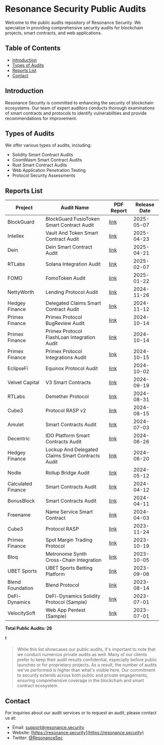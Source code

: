 # Resonance Security Public Audits

Welcome to the public audits repository of Resonance Security. We specialize in providing comprehensive security audits for blockchain projects, smart contracts, and web applications.

## Table of Contents

- [Introduction](#introduction)
- [Types of Audits](#types-of-audits)
- [Reports List](#reports-list)
- [Contact](#contact)

## Introduction

Resonance Security is committed to enhancing the security of blockchain ecosystems. Our team of expert auditors conducts thorough examinations of smart contracts and protocols to identify vulnerabilities and provide recommendations for improvement.

## Types of Audits

We offer various types of audits, including:

- Solidity Smart Contract Audits
- CosmWasm Smart Contract Audits
- Rust Smart Contract Audits
- Web Application Penetration Testing
- Protocol Security Assessments

## Reports List

| Project            | Audit Name                                        | PDF Report                                                                                                                                             | Release Date |
| ------------------ | ------------------------------------------------- | ------------------------------------------------------------------------------------------------------------------------------------------------------ | ------------ |
| BlockGuard         | BlockGuard FusioToken Smart Contract Audit        | [link](https://github.com/ResonanceCybersecurity/audits/blob/main/Solidity%20Smart%20Contract%20Audits/Audit_Report_BLKG-TOK_FINAL_21.pdf)             | 2025-05-07   |
| Intellex           | Vault And Token Smart Contract Audit              | [link](https://github.com/ResonanceCybersecurity/audits/blob/main/Rust%20Smart%20Contract%20Audits/Audit_Report_ITLX-VTK_FINAL_21.pdf)                 | 2025-04-23   |
| Dein               | Dein Smart Contract Audit                         | [link](https://github.com/ResonanceCybersecurity/audits/blob/main/Solidity%20Smart%20Contract%20Audits/Audit_Report_DEIN-INS_FINAL_21.pdf)             | 2025-04-21   |
| RTLabs             | Solana Integration Audit                          | [link](https://github.com/ResonanceCybersecurity/audits/blob/main/Rust%20Smart%20Contract%20Audits/Audit_Report_DMTH-SOL_FINAL_21.pdf)                 | 2025-02-07   |
| FOMO               | FomoToken Audit                                   | [link](https://github.com/ResonanceCybersecurity/audits/blob/main/Solidity%20Smart%20Contract%20Audits/Audit_Report_FOMO-FOM_FINAL_21.pdf)             | 2025-01-22   |
| NettyWorth         | Lending Protocol Audit                            | [link](https://github.com/ResonanceCybersecurity/audits/blob/main/Solidity%20Smart%20Contract%20Audits/Audit_Report_NTYW-LEN_FINAL_22.pdf)             | 2024-11-26   |
| Hedgey Finance     | Delegated Claims Smart Contract Audit             | [link](https://github.com/ResonanceCybersecurity/audits/blob/main/Solidity%20Smart%20Contract%20Audits/Audit_Report_HDGY-DLG_FINAL_21.pdf)             | 2024-11-12   |
| Primex Finance     | Primex Protocol BugReview Audit                   | [link](https://github.com/ResonanceCybersecurity/audits/blob/main/Solidity%20Smart%20Contract%20Audits/Audit_Report_PRMX-BUG_FINAL_21.pdf)             | 2024-10-14   |
| Primex Finance     | Primex Protocol FlashLoan Integration Audit       | [link](https://github.com/ResonanceCybersecurity/audits/blob/main/Solidity%20Smart%20Contract%20Audits/Audit_Report_PRMX-FLI_FINAL_21.pdf)             | 2024-10-14   |
| Primex Finance     | Primex Protocol Integrations Audit                | [link](https://github.com/ResonanceCybersecurity/audits/blob/main/Solidity%20Smart%20Contract%20Audits/Audit_Report_PRMX-TPI_FINAL_22.pdf)             | 2024-10-15   |
| EclipseFi          | Equinox Protocol Audit                            | [link](https://github.com/ResonanceCybersecurity/audits/blob/main/Solidity%20Smart%20Contract%20Audits/Audit_Report_ECLIP-EQN_FINAL_2.1.pdf)           | 2024-10-02   |
| Velvet Capital     | V3 Smart Contracts                                | [link](https://github.com/ResonanceCybersecurity/audits/blob/main/Solidity%20Smart%20Contract%20Audits/Audit_Report_VLVT-V3C_FINAL_21.pdf)             | 2024-09-19   |
| RTLabs             | Demether Protocol                                 | [link](https://github.com/ResonanceCybersecurity/audits/blob/main/Solidity%20Smart%20Contract%20Audits/Audit_Report_DMTH-PRO_FINAL_20.pdf)             | 2024-08-31   |
| Cube3              | Protocol RASP v2                                  | [link](https://github.com/ResonanceCybersecurity/audits/blob/main/Solidity%20Smart%20Contract%20Audits/Audit_Report_CUBE-RSP_FINAL_21.pdf)             | 2024-08-15   |
| Amulet             | Smart Contracts Audit                             | [link](https://github.com/ResonanceCybersecurity/audits/blob/main/CosmWasm%20Smart%20Contract%20Audits/Audit_Report_AMLT-PRO_FINAL_2.2.pdf)            | 2024-07-03   |
| Decentric          | IDO Platform Smart Contracts Audit                | [link](https://github.com/ResonanceCybersecurity/audits/blob/main/Solidity%20Smart%20Contract%20Audits/Audit_Report_DCEN-IDO_PUBLIC_20.pdf)            | 2024-06-26   |
| Hedgey Finance     | Lockup And Delegated Claims Smart Contracts Audit | [link](https://github.com/ResonanceCybersecurity/audits/blob/main/Solidity%20Smart%20Contract%20Audits/Audit_Report_HDGY-LKP_FINAL_21.pdf)             | 2024-06-20   |
| Nodle              | Rollup Bridge Audit                               | [link](https://github.com/ResonanceCybersecurity/audits/blob/main/Other/Audit_Report_NODL-RBR_FINAL_20.pdf)                                            | 2024-05-12   |
| Calculated Finance | Smart Contracts Audit                             | [link](https://github.com/ResonanceCybersecurity/audits/blob/main/CosmWasm%20Smart%20Contract%20Audits/Audit_Report_CALC-APW_PUBLIC_20.pdf)            | 2024-04-12   |
| BonusBlock         | Smart Contracts Audit                             | [link](https://github.com/ResonanceCybersecurity/audits/blob/main/Solidity%20Smart%20Contract%20Audits/Audit_Report_BBLK-SCA_PUBLIC_20.pdf)            | 2024-04-11   |
| Freename           | Name Service Smart Contract                       | [link](https://github.com/ResonanceCybersecurity/audits/blob/main/Solidity%20Smart%20Contract%20Audits/Audit_Report_FRNM-PRO_PUBLIC_20.pdf)            | 2024-04-03   |
| Cube3              | Protocol RASP                                     | [link](https://github.com/ResonanceCybersecurity/audits/blob/main/Solidity%20Smart%20Contract%20Audits/Audit_Report_CUBE-C3P_FINAL_20.pdf)             | 2023-11-24   |
| Primex Finance     | Spot Margin Trading Protocol                      | [link](https://github.com/ResonanceCybersecurity/audits/blob/main/Solidity%20Smart%20Contract%20Audits/Audit_Report_PRMX-TRP_FINAL_20.pdf)             | 2023-10-19   |
| Bloq               | Metronome Synth Cross-Chain Integration           | [link](https://github.com/ResonanceCybersecurity/audits/blob/main/Solidity%20Smart%20Contract%20Audits/Audit_Report_BLOQ-MSC_FINAL_20.pdf)             | 2023-10-05   |
| UBET Sports        | UBET Sports Betting Platform                      | [link](https://github.com/ResonanceCybersecurity/audits/blob/main/Solidity%20Smart%20Contract%20Audits/Audit_Report_UBET-SBP_FINAL_20.pdf)             | 2023-09-06   |
| Blend Foundation   | Blend Protocol                                    | [link](https://github.com/ResonanceCybersecurity/audits/blob/main/CosmWasm%20Smart%20Contract%20Audits/Audit_Report_BLEND-PRO_FINAL.pdf)               | 2023-08-14   |
| DeFi-Dynamics      | DeFi-Dynamics Solidity Protocol (Sample)          | [link](https://github.com/ResonanceCybersecurity/audits/blob/main/Samples/Solidity%20Smart%20Contract%20Audits/Audit_Report_DeFi-DY-SC01_FINAL_16.pdf) | 2023-07-01   |
| VelocitySoft       | Web App Pentest (Sample)                          | [link](https://github.com/ResonanceCybersecurity/audits/blob/main/Samples/Web%20App%20Audits/Audit_Report_VeloSoft-NightTrack-WEB01_FINAL_16.pdf)      | 2023-07-01   |

**Total Public Audits: 26**

❗️

> While this list showcases our public audits, it's important to note that we conduct numerous private audits as well. Many of our clients prefer to keep their audit results confidential, especially before public launches or for proprietary projects. As a result, the number of audits we've performed is higher than what's visible here. Our commitment to security extends across both public and private engagements, ensuring comprehensive coverage in the blockchain and smart contract ecosystem.

## Contact

For inquiries about our audit services or to request an audit, please contact us at:

- Email: [support@resonance.security](mailto:support@resonance.security)
- Website: [https://resonance.security](https://resonance.security)
- Twitter: [@ResonanceSec](https://twitter.com/ResonanceSec)
